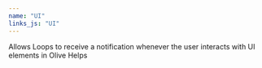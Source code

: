 ```yaml
---
name: "UI"
links_js: "UI"
---
```

Allows Loops to receive a notification whenever the user interacts with UI elements in Olive Helps
